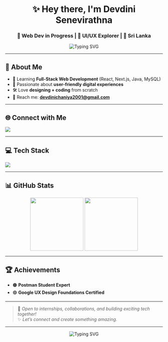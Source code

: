 <h1 align="center">✨ Hey there, I'm Devdini Senevirathna</h1>
<h3 align="center">🚀 Web Dev in Progress | 🎨 UI/UX Explorer | 📍 Sri Lanka</h3>

<p align="center">
  <img src="https://readme-typing-svg.demolab.com?font=Fira+Code&weight=500&size=22&pause=1000&center=true&vCenter=true&width=500&color=00C896&lines=Frontend+%26+Backend+Learner;UI+%2B+UX+Design+Enthusiast;Always+Building%2C+Always+Learning" alt="Typing SVG" />
</p>

---

## 🌟 About Me
- 🌱 Learning **Full-Stack Web Development** (React, Next.js, Java, MySQL)  
- 🎯 Passionate about **user-friendly digital experiences**  
- 🛠 Love **designing + coding** from scratch  
- 💌 Reach me: **devdinichaniya2001@gmail.com**

---

## 🌐 Connect with Me
<p>
  <a href="https://www.linkedin.com/in/devdini-senevirathna-6aa772271" target="_blank">
    <img src="https://img.shields.io/badge/LinkedIn-%230077B5.svg?style=for-the-badge&logo=linkedin&logoColor=white"/>
  </a>
</p>

---

## 💻 Tech Stack
<p>
  <img src="https://skillicons.dev/icons?i=html,css,js,react,nextjs,java,mysql,git,figma,c&theme=light" />
</p>

---

## 📊 GitHub Stats
<p align="center">
  <img src="https://github-readme-stats.vercel.app/api?username=dsenevirathna&show_icons=true&theme=radical&hide_border=true&count_private=true" height="170"/>
  <img src="https://github-readme-stats.vercel.app/api/top-langs/?username=dsenevirathna&layout=compact&theme=radical&hide_border=true" height="170"/>
</p>


---

## 🏆 Achievements
- 🟠 **Postman Student Expert**  
- 🟢 **Google UX Design Foundations Certified**

---

> 💬 *Open to internships, collaborations, and building exciting tech together!*  
> ✨ *Let’s connect and create something amazing.*

---

<p align="center">
  <img src="https://readme-typing-svg.demolab.com?font=Fira+Code&weight=600&size=24&pause=1000&center=true&vCenter=true&color=00C896&width=500&lines=Thanks+for+visiting!+%F0%9F%91%8B;Keep+shining+and+coding!+%F0%9F%92%A1" alt="Typing SVG" />
</p>
